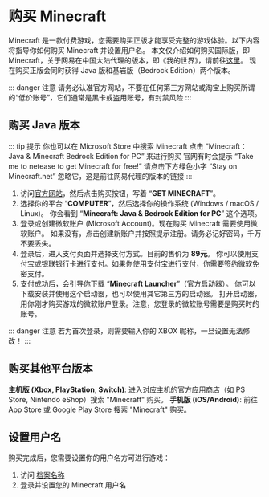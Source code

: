 # 购买 Minecraft

Minecraft 是一款付费游戏，您需要购买正版才能享受完整的游戏体验。以下内容将指导你如何购买 Minecraft 并设置用户名。
本文仅介绍如何购买国际版，即 Minecraft，关于网易在中国大陆代理的版本，即《我的世界》，请前往[这里](https://mc.163.com/index.html)。
现在购买正版会同时获得 Java 版和基岩版（Bedrock Edition）两个版本。

::: danger 注意
请务必认准官方网站，不要在任何第三方网站或淘宝上购买所谓的“低价账号”，它们通常是黑卡或盗用账号，有封禁风险
:::

## 购买 Java 版本

::: tip 提示
你也可以在 Microsoft Store 中搜索 Minecraft
点击 “Minecraft：Java & Minecraft Bedrock Edition for PC” 来进行购买
官网有时会提示 “Take me to netease to get Minecraft for free!”
请点击下方绿色小字 “Stay on Minecraft.net” 忽略它，这是前往网易代理的版本的链接
:::

1. 访问[官方网站](https://www.minecraft.net)，然后点击购买按钮，写着 “**GET MINECRAFT**”。
2. 选择你的平台 “**COMPUTER**”，然后选择你的操作系统 (Windows / macOS / Linux)。
    你会看到 “**Minecraft: Java & Bedrock Edition for PC**” 这个选项。
3. 登录或创建微软账户 (Microsoft Account)。现在购买 Minecraft 需要使用微软账户。
    如果没有，点击创建新账户并按照提示注册。请务必记好密码，千万不要丢失。
4. 登录后，进入支付页面并选择支付方式。目前的售价为 **89元**。
    你可以使用支付宝或银联银行卡进行支付。如果你使用支付宝进行支付，你需要签约微软免密支付。
5. 支付成功后，会引导你下载 “**Minecraft Launcher**”（官方启动器）。
    你可以下载安装并使用这个启动器，也可以使用其它第三方的启动器。
    打开启动器，用你刚才购买游戏的微软账户登录。注意，您登录的微软账号需要是购买时的账号。

::: danger 注意
若为首次登录，则需要输入你的 XBOX 昵称，一旦设置无法修改！
:::

## 购买其他平台版本

**主机版 (Xbox, PlayStation, Switch)**: 进入对应主机的官方应用商店（如 PS Store, Nintendo eShop）搜索 "Minecraft" 购买。
**手机版 (iOS/Android)**: 前往 App Store 或 Google Play Store 搜索 "Minecraft" 购买。

## 设置用户名

购买完成后，您需要设置你的用户名方可进行游戏：

1. 访问 [档案名称](https://www.minecraft.net/zh-hans/msaprofile/mygames/editprofile)
2. 登录并设置您的 Minecraft 用户名
